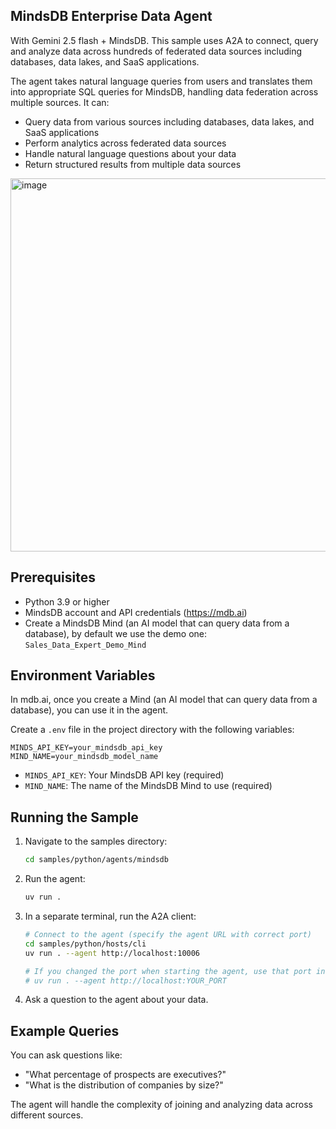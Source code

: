## MindsDB Enterprise Data Agent

With Gemini 2.5 flash + MindsDB. This sample uses A2A to connect, query and analyze data across hundreds of federated data sources including databases, data lakes, and SaaS applications.

The agent takes natural language queries from users and translates them into appropriate SQL queries for MindsDB, handling data federation across multiple sources. It can:

- Query data from various sources including databases, data lakes, and SaaS applications
- Perform analytics across federated data sources
- Handle natural language questions about your data
- Return structured results from multiple data sources
<img width="597" alt="image" src="https://github.com/user-attachments/assets/3e070239-f2a1-4771-8840-6517bd0c6545" />

## Prerequisites

- Python 3.9 or higher
- MindsDB account and API credentials (https://mdb.ai)
- Create a MindsDB Mind (an AI model that can query data from a database), by default we use the demo one: `Sales_Data_Expert_Demo_Mind`

## Environment Variables

In mdb.ai, once you create a Mind (an AI model that can query data from a database), you can use it in the agent.

Create a `.env` file in the project directory with the following variables:

```
MINDS_API_KEY=your_mindsdb_api_key
MIND_NAME=your_mindsdb_model_name
```

- `MINDS_API_KEY`: Your MindsDB API key (required)
- `MIND_NAME`: The name of the MindsDB Mind to use (required)

## Running the Sample

1. Navigate to the samples directory:
    ```bash
    cd samples/python/agents/mindsdb
    ```

2. Run the agent:
    ```bash
    uv run .
    ```

3. In a separate terminal, run the A2A client:
    ```bash
    # Connect to the agent (specify the agent URL with correct port)
    cd samples/python/hosts/cli
    uv run . --agent http://localhost:10006

    # If you changed the port when starting the agent, use that port instead
    # uv run . --agent http://localhost:YOUR_PORT
    ```
4. Ask a question to the agent about your data.

## Example Queries

You can ask questions like:

- "What percentage of prospects are executives?"
- "What is the distribution of companies by size?"

The agent will handle the complexity of joining and analyzing data across different sources.
